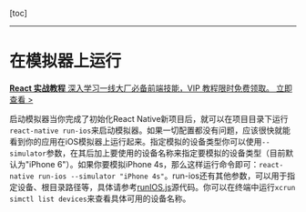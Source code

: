 [toc]

---

# 在模拟器上运行

[**React 实战教程** 深入学习一线大厂必备前端技能，VIP 教程限时免费领取。 立即查看 >](https://gio.ren/w/noqg4rRk)

启动模拟器当你完成了初始化React Native新项目后，就可以在项目目录下运行`react-native run-ios`来启动模拟器。如果一切配置都没有问题，应该很快就能看到你的应用在iOS模拟器上运行起来。指定模拟的设备类型你可以使用`--simulator`参数，在其后加上要使用的设备名称来指定要模拟的设备类型（目前默认为"iPhone 6"）。如果你要模拟iPhone 4s，那么这样运行命令即可：`react-native run-ios --simulator "iPhone 4s"`。run-ios还有其他参数，可以用于指定设备、根目录路径等，具体请参考[runIOS.js](https://github.com/facebook/react-native/blob/master/local-cli/runIOS/runIOS.js#L228)源代码。你可以在终端中运行`xcrun simctl list devices`来查看具体可用的设备名称。


